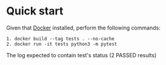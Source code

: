 # Quick start

Given that [Docker](https://www.docker.com/get-started/) installed, perform the following commands:

    1. docker build --tag tests . --no-cache
    2. docker run -it tests python3 -m pytest

The log expected to contain test's status (2 PASSED results)